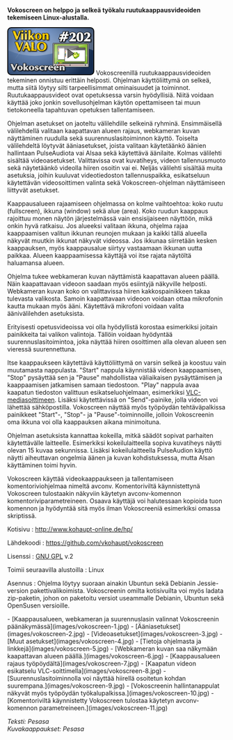 <!--
Title: 4x46 Vokoscreen - Viikon VALO #202
Date: 2014/11/09
Pageimage: valo202-vokoscreen.png
Tags: Linux,Video,Ruudunkaappaus
-->

**Vokoscreen on helppo ja selkeä työkalu ruutukaappausvideoiden
tekemiseen Linux-alustalla.**

![](images/valo202-vokoscreen.png "fig:valo202-vokoscreen.png") Vokoscreenillä
ruutukaappausvideoiden tekeminen onnistuu erittäin helposti. Ohjelman
käyttöliittymä on selkeä, mutta siitä löytyy silti tarpeellisimmat
ominaisuudet ja toiminnot. Ruutukaappausvideot ovat opetuksessa varsin
hyödyllisiä. Niitä voidaan käyttää joko jonkin sovellusohjelman käytön
opettamiseen tai muun tietokoneella tapahtuvan opetuksen tallentamiseen.

Ohjelman asetukset on jaoteltu välilehdille selkeinä ryhminä.
Ensimmäisellä välilehdellä valitaan kaapattavan alueen rajaus,
webkameran kuvan näyttäminen ruudulla sekä suurennuslasitoiminnon
käyttö. Toiselta välilehdeltä löytyvät ääniasetukset, joista valitaan
käytetäänkö äänien hallintaan PulseAudiota vai Alsaa sekä käytettävä
äänilaite. Kolmas välilehti sisältää videoasetukset. Valittavissa ovat
kuvatiheys, videon tallennusmuoto sekä näytetäänkö videolla hiiren
osoitin vai ei. Neljäs välilehti sisältää muita asetuksia, joihin
kuuluvat videotiedoston tallennuspaikka, esikatseluun käytettävän
videosoittimen valinta sekä Vokoscreen-ohjelman näyttämiseen liittyvät
asetukset.

Kaappausalueen rajaamiseen ohjelmassa on kolme vaihtoehtoa: koko ruutu
(fullscreen), ikkuna (window) sekä alue (area). Koko ruudun kaappaus
rajoittuu monen näytön järjestelmässä vain ensisijaiseen näyttöön, mikä
onkin hyvä ratkaisu. Jos alueeksi valitaan ikkuna, ohjelma rajaa
kaappaamisen valitun ikkunan reunojen mukaan ja kaikki tällä alueella
näkyvät muutkin ikkunat näkyvät videossa. Jos ikkunaa siirretään kesken
kaappauksen, myös kaappausalue siirtyy vastaamaan ikkunan uutta paikkaa.
Alueen kaappaamisessa käyttäjä voi itse rajata näytöltä haluamansa
alueen.

Ohjelma tukee webkameran kuvan näyttämistä kaapattavan alueen päällä.
Näin kaapattavaan videoon saadaan myös esiintyjä näkyville helposti.
Webkameran kuvan koko on valittavissa hiiren kakkospainikkeen takaa
tulevasta valikosta. Samoin kaapattavaan videoon voidaan ottaa
mikrofonin kautta mukaan myös ääni. Käytettävä mikrofoni voidaan valita
äänivälilehden asetuksista.

Erityisesti opetusvideoissa voi olla hyödyllistä korostaa esimerkiksi
joitain painikkeita tai valikon valintoja. Tällöin voidaan hyödyntää
suurennuslasitoimintoa, joka näyttää hiiren osoittimen alla olevan
alueen sen vieressä suurennettuna.

Itse kaappaukseen käytettävä käyttöliittymä on varsin selkeä ja koostuu
vain muutamasta nappulasta. "Start" nappula käynnistää videon
kaappaamisen, "Stop" pysäyttää sen ja "Pause" mahdollistaa väliaikaisen
pysäyttämisen ja kaappaamisen jatkamisen samaan tiedostoon. "Play"
nappula avaa kaapatun tiedoston valittuun esikatseluohjelmaan,
esimerkiksi [VLC-mediasoittimeen](VLC-mediasoitin). Lisäksi
käytettävissä on "Send"-painike, jolla videon voi lähettää
sähköpostilla. Vokoscreen näyttää myös työpöydän tehtäväpalkissa
painikkeet "Start"-, "Stop"- ja "Pause"-toiminnoille, jolloin
Vokoscreenin oma ikkuna voi olla kaappauksen aikana minimoituna.

Ohjelman asetuksista kannattaa kokeilla, mitkä säädöt sopivat parhaiten
käytettävälle laitteelle. Esimerkiksi kokeilulaitteella sopiva
kuvatiheys näytti olevan 15 kuvaa sekunnissa. Lisäksi kokeilulaitteella
PulseAudion käyttö näytti aiheuttavan ongelmia äänen ja kuvan
kohdistuksessa, mutta Alsan käyttäminen toimi hyvin.

Vokoscreen käyttää videokaappaukseen ja tallentamiseen
komentoriviohjelmaa nimeltä avconv. Komentoriviltä käynnistettynä
Vokoscreen tulostaakin näkyviin käytetyn avconv-komennon
komentoriviparametreineen. Osaava käyttäjä voi halutessaan kopioida tuon
komennon ja hyödyntää sitä myös ilman Vokoscreeniä esimerkiksi omassa
skriptissä.

Kotisivu
:   <http://www.kohaupt-online.de/hp/>

Lähdekoodi
:   <https://github.com/vkohaupt/vokoscreen>

Lisenssi
:   [GNU GPL](GNU_GPL) v.2

Toimii seuraavilla alustoilla
:   Linux

Asennus
:   Ohjelma löytyy suoraan ainakin Ubuntun sekä Debianin Jessie-version
    pakettivalikoimista. Vokoscreenin omilta kotisivuilta voi myös
    ladata zip-paketin, johon on paketoitu versiot useammalle Debianin,
    Ubuntun sekä OpenSusen versioille.

<div class="psgallery" markdown="1">
-   [Kaappausalueen, webkameran ja suurennuslasin valinnat Vokoscreenin
    päänäkymässä](images/vokoscreen-1.jpg)
-   [Ääniasetukset](images/vokoscreen-2.jpg)
-   [Videoasetukset](images/vokoscreen-3.jpg)
-   [Muut asetukset](images/vokoscreen-4.jpg)
-   [Tietoja ohjelmasta ja linkkejä](images/vokoscreen-5.jpg)
-   [Webkameran kuvan saa näkymään kaapattavan alueen
    päällä.](images/vokoscreen-6.jpg)
-   [Kaappausalueen rajaus työpöydältä](images/vokoscreen-7.jpg)
-   [Kaapatun videon esikatselu
    VLC-soittimella](images/vokoscreen-8.jpg)
-   [Suurennuslasitoiminnolla voi näyttää hiirellä osoitetun kohdan
    suurempana.](images/vokoscreen-9.jpg)
-   [Vokoscreenin hallintanappulat näkyvät myös työpöydän
    työkalupalkissa.](images/vokoscreen-10.jpg)
-   [Komentoriviltä käynnistetty Vokoscreen tulostaa käytetyn
    avconv-komennon parametreineen.](images/vokoscreen-11.jpg)
</div>

*Teksti: Pesasa* <br />
*Kuvakaappaukset: Pesasa*

